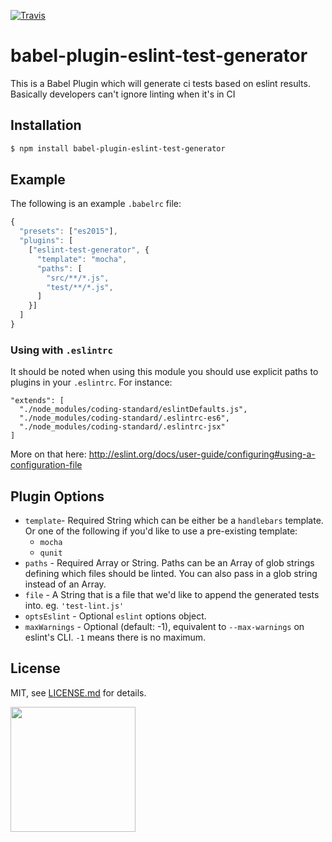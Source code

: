 [![Travis](https://travis-ci.com/Shopify/babel-plugin-eslint-test-generator.svg?branch=master)](https://travis-ci.com/Shopify/babel-plugin-eslint-test-generator)
# babel-plugin-eslint-test-generator

This is a Babel Plugin which will generate ci tests based on eslint results. Basically developers can't ignore linting when it's in CI

## Installation
```bash
$ npm install babel-plugin-eslint-test-generator
```

## Example

The following is an example `.babelrc` file:

```javascript
{
  "presets": ["es2015"],
  "plugins": [
    ["eslint-test-generator", {
      "template": "mocha",
      "paths": [
        "src/**/*.js",
        "test/**/*.js",
      ]
    }]
  ]
}
```

### Using with `.eslintrc`
It should be noted when using this module you should use explicit paths to plugins in your `.eslintrc`. For instance:
```
"extends": [
  "./node_modules/coding-standard/eslintDefaults.js",
  "./node_modules/coding-standard/.eslintrc-es6",
  "./node_modules/coding-standard/.eslintrc-jsx"
]
```

More on that here:
http://eslint.org/docs/user-guide/configuring#using-a-configuration-file


## Plugin Options

- `template`- Required String which can be either be a `handlebars` template. Or one of the following if you'd like to use a pre-existing template:
    + `mocha`
    + `qunit`
- `paths` - Required Array or String. Paths can be an Array of glob strings defining which files should be linted. You can also pass in a glob string instead of an Array.
- `file` - A String that is a file that we'd like to append the generated tests into. eg. `'test-lint.js'`
- `optsEslint` - Optional `eslint` options object.
- `maxWarnings` - Optional (default: -1), equivalent to `--max-warnings` on
  eslint's CLI. `-1` means there is no maximum.

## License

MIT, see [LICENSE.md](http://github.com/Shopify/babel-plugin-eslint-test-generator/blob/master/LICENSE.md) for details.

<img src="https://cdn.shopify.com/shopify-marketing_assets/builds/19.0.0/shopify-full-color-black.svg" width="200" />
